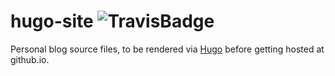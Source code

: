 # hugo-site ![TravisBadge](https://travis-ci.org/kuzhao/hugo-site.svg?branch=master "TravisBadge")
Personal blog source files, to be rendered via [Hugo](https://gohugo.io) before getting hosted at github.io.
